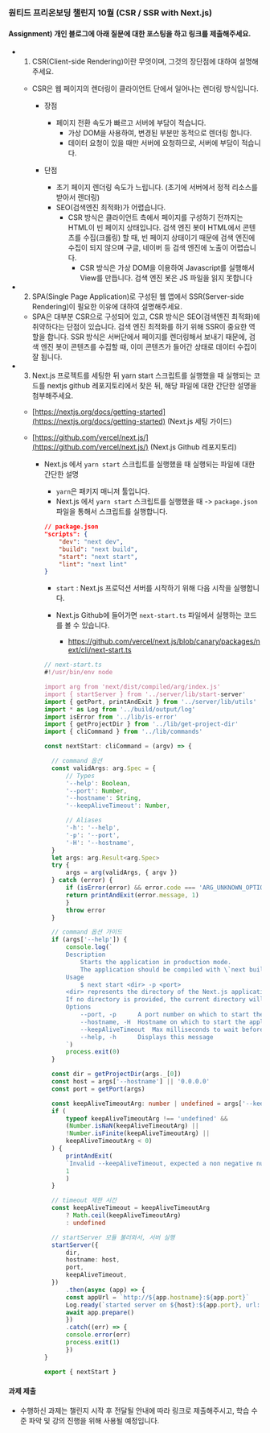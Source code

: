 ### 원티드 프리온보딩 챌린지 10월 (CSR / SSR with Next.js)

#### Assignment) 개인 블로그에 아래 질문에 대한 포스팅을 하고 링크를 제출해주세요.

-   1. CSR(Client-side Rendering)이란 무엇이며, 그것의 장단점에 대하여 설명해주세요.

    -   CSR은 웹 페이지의 렌더링이 클라이언트 단에서 일어나는 렌더링 방식입니다.

        -   장점

            -   페이지 전환 속도가 빠르고 서버에 부담이 적습니다.
                -   가상 DOM을 사용하여, 변경된 부분만 동적으로 렌더링 합니다.
                -   데이터 요청이 있을 때만 서버에 요청하므로, 서버에 부담이 적습니다.

        -   단점
            -   초기 페이지 렌더링 속도가 느립니다. (초기에 서버에서 정적 리소스를 받아서 렌더링)
            -   SEO(검색엔진 최적화)가 어렵습니다.
                -   CSR 방식은 클라이언트 측에서 페이지를 구성하기 전까지는 HTML이 빈 페이지 상태입니다. 검색 엔진 봇이 HTML에서 콘텐츠를 수집(크롤링) 할 때, 빈 페이지 상태이기 때문에 검색 엔진에 수집이 되지 않으며 구글, 네이버 등 검색 엔진에 노출이 어렵습니다.
                    -   CSR 방식은 가상 DOM을 이용하여 Javascript를 실행해서 View를 만듭니다. 검색 엔진 봇은 JS 파일을 읽지 못합니다

-   2. SPA(Single Page Application)로 구성된 웹 앱에서 SSR(Server-side Rendering)이 필요한 이유에 대하여 설명해주세요.

    -   SPA은 대부분 CSR으로 구성되어 있고, CSR 방식은 SEO(검색엔진 최적화)에 취약하다는 단점이 있습니다. 검색 엔진 최적화를 하기 위해 SSR이 중요한 역할을 합니다. SSR 방식은 서버단에서 페이지를 렌더링해서 보내기 때문에, 검색 엔진 봇이 콘텐츠를 수집할 때, 이미 콘텐츠가 들어간 상태로 데이터 수집이 잘 됩니다.

-   3. Next.js 프로젝트를 세팅한 뒤 yarn start 스크립트를 실행했을 때 실행되는 코드를 nextjs github 레포지토리에서 찾은 뒤, 해당 파일에 대한 간단한 설명을 첨부해주세요.

    -   [https://nextjs.org/docs/getting-started](https://nextjs.org/docs/getting-started) (Next.js 세팅 가이드)
    -   [https://github.com/vercel/next.js/](https://github.com/vercel/next.js/) (Next.js Github 레포지토리)

        -   Next.js 에서 `yarn start` 스크립트를 실행했을 때 실행되는 파일에 대한 간단한 설명

            -   `yarn`은 패키지 매니저 툴입니다.
            -   Next.js 에서 `yarn start` 스크립트를 실행했을 때 -> `package.json` 파일을 통해서 스크립트를 실행합니다.

            ```json
            // package.json
            "scripts": {
                "dev": "next dev",
                "build": "next build",
                "start": "next start",
                "lint": "next lint"
            }
            ```

            -   `start` : Next.js 프로덕션 서버를 시작하기 위해 다음 시작을 실행합니다.

            -   Next.js Github에 들어가면 `next-start.ts` 파일에서 실행하는 코드를 볼 수 있습니다.
                -   https://github.com/vercel/next.js/blob/canary/packages/next/cli/next-start.ts

            ```ts
            // next-start.ts
            #!/usr/bin/env node

            import arg from 'next/dist/compiled/arg/index.js'
            import { startServer } from '../server/lib/start-server'
            import { getPort, printAndExit } from '../server/lib/utils'
            import * as Log from '../build/output/log'
            import isError from '../lib/is-error'
            import { getProjectDir } from '../lib/get-project-dir'
            import { cliCommand } from '../lib/commands'

            const nextStart: cliCommand = (argv) => {

              // command 옵션
              const validArgs: arg.Spec = {
                  // Types
                  '--help': Boolean,
                  '--port': Number,
                  '--hostname': String,
                  '--keepAliveTimeout': Number,

                  // Aliases
                  '-h': '--help',
                  '-p': '--port',
                  '-H': '--hostname',
              }
              let args: arg.Result<arg.Spec>
              try {
                  args = arg(validArgs, { argv })
              } catch (error) {
                  if (isError(error) && error.code === 'ARG_UNKNOWN_OPTION') {
                  return printAndExit(error.message, 1)
                  }
                  throw error
              }

              // command 옵션 가이드
              if (args['--help']) {
                  console.log(`
                  Description
                      Starts the application in production mode.
                      The application should be compiled with \`next build\` first.
                  Usage
                      $ next start <dir> -p <port>
                  <dir> represents the directory of the Next.js application.
                  If no directory is provided, the current directory will be used.
                  Options
                      --port, -p      A port number on which to start the application
                      --hostname, -H  Hostname on which to start the application (default: 0.0.0.0)
                      --keepAliveTimeout  Max milliseconds to wait before closing inactive connections
                      --help, -h      Displays this message
                  `)
                  process.exit(0)
              }

              const dir = getProjectDir(args._[0])
              const host = args['--hostname'] || '0.0.0.0'
              const port = getPort(args)

              const keepAliveTimeoutArg: number | undefined = args['--keepAliveTimeout']
              if (
                  typeof keepAliveTimeoutArg !== 'undefined' &&
                  (Number.isNaN(keepAliveTimeoutArg) ||
                  !Number.isFinite(keepAliveTimeoutArg) ||
                  keepAliveTimeoutArg < 0)
              ) {
                  printAndExit(
                  `Invalid --keepAliveTimeout, expected a non negative number but received "${keepAliveTimeoutArg}"`,
                  1
                  )
              }

              // timeout 제한 시간
              const keepAliveTimeout = keepAliveTimeoutArg
                  ? Math.ceil(keepAliveTimeoutArg)
                  : undefined

              // startServer 모듈 불러와서, 서버 실행
              startServer({
                  dir,
                  hostname: host,
                  port,
                  keepAliveTimeout,
              })
                  .then(async (app) => {
                  const appUrl = `http://${app.hostname}:${app.port}`
                  Log.ready(`started server on ${host}:${app.port}, url: ${appUrl}`)
                  await app.prepare()
                  })
                  .catch((err) => {
                  console.error(err)
                  process.exit(1)
                  })
            }

            export { nextStart }
            ```

#### 과제 제출

-   수행하신 과제는 챌린지 시작 후 전달될 안내에 따라 링크로 제출해주시고, 학습 수준 파악 및 강의 진행을 위해 사용될 예정입니다.
